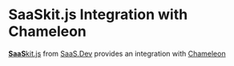 
# **SaaS**kit.js Integration with Chameleon

[**SaaS**kit.js](https://saaskit.js.org) from [SaaS.Dev](https://saas.dev) provides an integration with [Chameleon](https://saaskit.js.org/integrations/chameleon)
